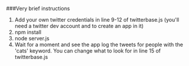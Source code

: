 ###Very brief instructions

1. Add your own twitter credentials in line 9-12 of twitterbase.js (you'll need a twitter dev account and to create an app in it)
2. npm install
3. node server.js
4. Wait for a moment and see the app log the tweets for people with the 'cats' keyword. You can change what to look for in line 15 of twitterbase.js